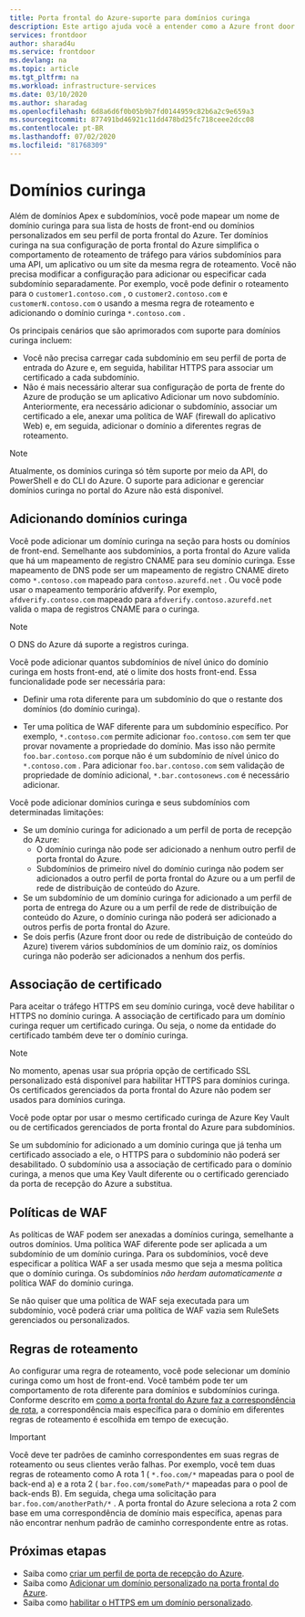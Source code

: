 ```yaml
---
title: Porta frontal do Azure-suporte para domínios curinga
description: Este artigo ajuda você a entender como a Azure front door dá suporte ao mapeamento e ao gerenciamento de domínios curinga na lista de domínios personalizados.
services: frontdoor
author: sharad4u
ms.service: frontdoor
ms.devlang: na
ms.topic: article
ms.tgt_pltfrm: na
ms.workload: infrastructure-services
ms.date: 03/10/2020
ms.author: sharadag
ms.openlocfilehash: 6d8a6d6f0b05b9b7fd0144959c82b6a2c9e659a3
ms.sourcegitcommit: 877491bd46921c11dd478bd25fc718ceee2dcc08
ms.contentlocale: pt-BR
ms.lasthandoff: 07/02/2020
ms.locfileid: "81768309"
---
```

# <a name="wildcard-domains"></a>Domínios curinga

Além de domínios Apex e subdomínios, você pode mapear um nome de domínio curinga para sua lista de hosts de front-end ou domínios personalizados em seu perfil de porta frontal do Azure. Ter domínios curinga na sua configuração de porta frontal do Azure simplifica o comportamento de roteamento de tráfego para vários subdomínios para uma API, um aplicativo ou um site da mesma regra de roteamento. Você não precisa modificar a configuração para adicionar ou especificar cada subdomínio separadamente. Por exemplo, você pode definir o roteamento para o `customer1.contoso.com` , o `customer2.contoso.com` e `customerN.contoso.com` o usando a mesma regra de roteamento e adicionando o domínio curinga `*.contoso.com` .

Os principais cenários que são aprimorados com suporte para domínios curinga incluem:

- Você não precisa carregar cada subdomínio em seu perfil de porta de entrada do Azure e, em seguida, habilitar HTTPS para associar um certificado a cada subdomínio.
- Não é mais necessário alterar sua configuração de porta de frente do Azure de produção se um aplicativo Adicionar um novo subdomínio. Anteriormente, era necessário adicionar o subdomínio, associar um certificado a ele, anexar uma política de WAF (firewall do aplicativo Web) e, em seguida, adicionar o domínio a diferentes regras de roteamento.

> [!NOTE]
> Atualmente, os domínios curinga só têm suporte por meio da API, do PowerShell e do CLI do Azure. O suporte para adicionar e gerenciar domínios curinga no portal do Azure não está disponível.

## <a name="adding-wildcard-domains"></a>Adicionando domínios curinga

Você pode adicionar um domínio curinga na seção para hosts ou domínios de front-end. Semelhante aos subdomínios, a porta frontal do Azure valida que há um mapeamento de registro CNAME para seu domínio curinga. Esse mapeamento de DNS pode ser um mapeamento de registro CNAME direto como `*.contoso.com` mapeado para `contoso.azurefd.net` . Ou você pode usar o mapeamento temporário afdverify. Por exemplo, `afdverify.contoso.com` mapeado para `afdverify.contoso.azurefd.net` valida o mapa de registros CNAME para o curinga.

> [!NOTE]
> O DNS do Azure dá suporte a registros curinga.

Você pode adicionar quantos subdomínios de nível único do domínio curinga em hosts front-end, até o limite dos hosts front-end. Essa funcionalidade pode ser necessária para:

- Definir uma rota diferente para um subdomínio do que o restante dos domínios (do domínio curinga).

- Ter uma política de WAF diferente para um subdomínio específico. Por exemplo, `*.contoso.com` permite adicionar `foo.contoso.com` sem ter que provar novamente a propriedade do domínio. Mas isso não permite `foo.bar.contoso.com` porque não é um subdomínio de nível único do `*.contoso.com` . Para adicionar `foo.bar.contoso.com` sem validação de propriedade de domínio adicional, `*.bar.contosonews.com` é necessário adicionar.

Você pode adicionar domínios curinga e seus subdomínios com determinadas limitações:

- Se um domínio curinga for adicionado a um perfil de porta de recepção do Azure:
  - O domínio curinga não pode ser adicionado a nenhum outro perfil de porta frontal do Azure.
  - Subdomínios de primeiro nível do domínio curinga não podem ser adicionados a outro perfil de porta frontal do Azure ou a um perfil de rede de distribuição de conteúdo do Azure.
- Se um subdomínio de um domínio curinga for adicionado a um perfil de porta de entrega do Azure ou a um perfil de rede de distribuição de conteúdo do Azure, o domínio curinga não poderá ser adicionado a outros perfis de porta frontal do Azure.
- Se dois perfis (Azure front door ou rede de distribuição de conteúdo do Azure) tiverem vários subdomínios de um domínio raiz, os domínios curinga não poderão ser adicionados a nenhum dos perfis.

## <a name="certificate-binding"></a>Associação de certificado

Para aceitar o tráfego HTTPS em seu domínio curinga, você deve habilitar o HTTPS no domínio curinga. A associação de certificado para um domínio curinga requer um certificado curinga. Ou seja, o nome da entidade do certificado também deve ter o domínio curinga.

> [!NOTE]
> No momento, apenas usar sua própria opção de certificado SSL personalizado está disponível para habilitar HTTPS para domínios curinga. Os certificados gerenciados da porta frontal do Azure não podem ser usados para domínios curinga.

Você pode optar por usar o mesmo certificado curinga de Azure Key Vault ou de certificados gerenciados de porta frontal do Azure para subdomínios.

Se um subdomínio for adicionado a um domínio curinga que já tenha um certificado associado a ele, o HTTPS para o subdomínio não poderá ser desabilitado. O subdomínio usa a associação de certificado para o domínio curinga, a menos que uma Key Vault diferente ou o certificado gerenciado da porta de recepção do Azure a substitua.

## <a name="waf-policies"></a>Políticas de WAF

As políticas de WAF podem ser anexadas a domínios curinga, semelhante a outros domínios. Uma política WAF diferente pode ser aplicada a um subdomínio de um domínio curinga. Para os subdomínios, você deve especificar a política WAF a ser usada mesmo que seja a mesma política que o domínio curinga. Os subdomínios *não herdam automaticamente a* política WAF do domínio curinga.

Se não quiser que uma política de WAF seja executada para um subdomínio, você poderá criar uma política de WAF vazia sem RuleSets gerenciados ou personalizados.

## <a name="routing-rules"></a>Regras de roteamento

Ao configurar uma regra de roteamento, você pode selecionar um domínio curinga como um host de front-end. Você também pode ter um comportamento de rota diferente para domínios e subdomínios curinga. Conforme descrito em [como a porta frontal do Azure faz a correspondência de rota](front-door-route-matching.md), a correspondência mais específica para o domínio em diferentes regras de roteamento é escolhida em tempo de execução.

> [!IMPORTANT]
> Você deve ter padrões de caminho correspondentes em suas regras de roteamento ou seus clientes verão falhas. Por exemplo, você tem duas regras de roteamento como A rota 1 ( `*.foo.com/*` mapeadas para o pool de back-end a) e a rota 2 ( `bar.foo.com/somePath/*` mapeadas para o pool de back-ends B). Em seguida, chega uma solicitação para `bar.foo.com/anotherPath/*` . A porta frontal do Azure seleciona a rota 2 com base em uma correspondência de domínio mais específica, apenas para não encontrar nenhum padrão de caminho correspondente entre as rotas.

## <a name="next-steps"></a>Próximas etapas

- Saiba como [criar um perfil de porta de recepção do Azure](quickstart-create-front-door.md).
- Saiba como [Adicionar um domínio personalizado na porta frontal do Azure](front-door-custom-domain.md).
- Saiba como [habilitar o HTTPS em um domínio personalizado](front-door-custom-domain-https.md).
